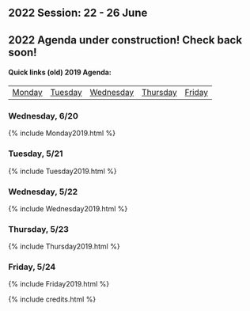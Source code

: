 ## 2022 Session: 22 - 26 June
## 2022 Agenda under construction! Check back soon!
#### Quick links (old) 2019 Agenda:

<table id="weekMenu">
<tr>
<td><a href="#mon-2019">Monday</a></td>
<td><a href="#tue-2019">Tuesday</a></td>
<td><a href="#wed-2019">Wednesday</a></td>
<td><a href="#thur-2019">Thursday</a></td>
<td><a href="#fri-2019">Friday</a></td>
</tr>
</table>

<h3 id="mon-2019">Wednesday, 6/20</h3>
{% include Monday2019.html %}

<h3 id="tue-2019">Tuesday, 5/21</h3>
{% include Tuesday2019.html %}

<h3 id="wed-2019">Wednesday, 5/22</h3>
{% include Wednesday2019.html %}

<h3 id="thur-2019">Thursday, 5/23</h3>
{% include Thursday2019.html %}

<h3 id="fri-2019">Friday, 5/24</h3>
{% include Friday2019.html %}




{% include credits.html %}
